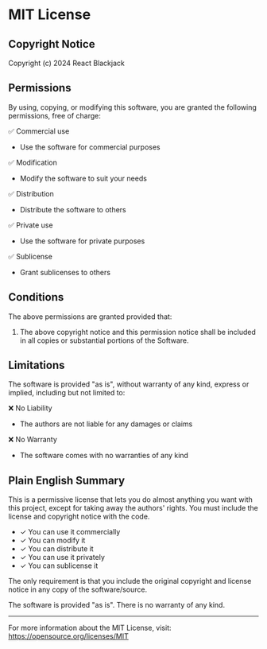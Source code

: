 # MIT License

## Copyright Notice

Copyright (c) 2024 React Blackjack

## Permissions

By using, copying, or modifying this software, you are granted the following permissions, free of charge:

✅ Commercial use

-   Use the software for commercial purposes

✅ Modification

-   Modify the software to suit your needs

✅ Distribution

-   Distribute the software to others

✅ Private use

-   Use the software for private purposes

✅ Sublicense

-   Grant sublicenses to others

## Conditions

The above permissions are granted provided that:

1. The above copyright notice and this permission notice shall be included in all
   copies or substantial portions of the Software.

## Limitations

The software is provided "as is", without warranty of any kind, express or implied, including but not limited to:

❌ No Liability

-   The authors are not liable for any damages or claims

❌ No Warranty

-   The software comes with no warranties of any kind

## Plain English Summary

This is a permissive license that lets you do almost anything you want with this project, except for taking away the authors' rights. You must include the license and copyright notice with the code.

-   ✓ You can use it commercially
-   ✓ You can modify it
-   ✓ You can distribute it
-   ✓ You can use it privately
-   ✓ You can sublicense it

The only requirement is that you include the original copyright and license notice in any copy of the software/source.

The software is provided "as is". There is no warranty of any kind.

---

For more information about the MIT License, visit:
https://opensource.org/licenses/MIT
